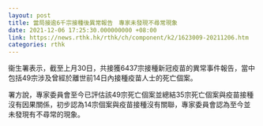 ```yaml
---
layout: post
title: 當局接逾6千宗接種後異常報告　專家未發現不尋常現象
date: 2021-12-06 17:25:30.000000000 +08:00
link: https://news.rthk.hk/rthk/ch/component/k2/1623009-20211206.htm
categories: rthk
---
```


衞生署表示，截至上月30日，共接獲6437宗接種新冠疫苗的異常事件報告，當中包括49宗涉及曾經於離世前14日內接種疫苗人士的死亡個案。

署方說，專家委員會至今已評估該49宗死亡個案並總結35宗死亡個案與疫苗接種沒有因果關係，初步認為14宗個案與疫苗接種沒有關聯，專家委員會認為至今並未發現有不尋常的現象。
